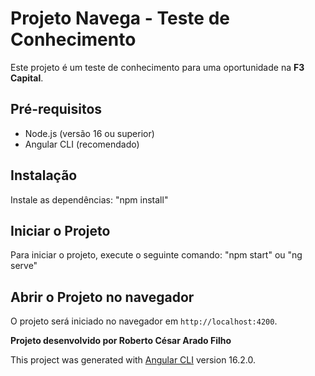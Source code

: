 
# Projeto Navega - Teste de Conhecimento

Este projeto é um teste de conhecimento para uma oportunidade na **F3 Capital**.

## Pré-requisitos
- Node.js (versão 16 ou superior)
- Angular CLI (recomendado)

## Instalação
Instale as dependências:
"npm install"

## Iniciar o Projeto
Para iniciar o projeto, execute o seguinte comando:
"npm start" ou "ng serve"

## Abrir o Projeto no navegador
O projeto será iniciado no navegador em `http://localhost:4200`.

**Projeto desenvolvido por Roberto César Arado Filho**

This project was generated with [Angular CLI](https://github.com/angular/angular-cli) version 16.2.0.
